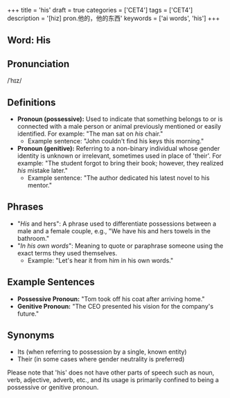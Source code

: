 +++
title = 'his'
draft = true
categories = ['CET4']
tags = ['CET4']
description = '[hiz] pron.他的，他的东西'
keywords = ['ai words', 'his']
+++

## Word: His

## Pronunciation
/ˈhɪz/

## Definitions
- **Pronoun (possessive):** Used to indicate that something belongs to or is connected with a male person or animal previously mentioned or easily identified. For example: "The man sat on _his_ chair."
  - Example sentence: "John couldn't find his keys this morning."
- **Pronoun (genitive):** Referring to a non-binary individual whose gender identity is unknown or irrelevant, sometimes used in place of 'their'. For example: "The student forgot to bring their book; however, they realized _his_ mistake later."
  - Example sentence: "The author dedicated his latest novel to his mentor."
  
## Phrases
- "_His_ and hers": A phrase used to differentiate possessions between a male and a female couple, e.g., "We have his and hers towels in the bathroom."
- "_In his own words_": Meaning to quote or paraphrase someone using the exact terms they used themselves.
  - Example: "Let's hear it from him in his own words."

## Example Sentences
- **Possessive Pronoun:** "Tom took off his coat after arriving home."
- **Genitive Pronoun:** "The CEO presented his vision for the company's future."

## Synonyms
- Its (when referring to possession by a single, known entity)
- Their (in some cases where gender neutrality is preferred)

Please note that 'his' does not have other parts of speech such as noun, verb, adjective, adverb, etc., and its usage is primarily confined to being a possessive or genitive pronoun.
